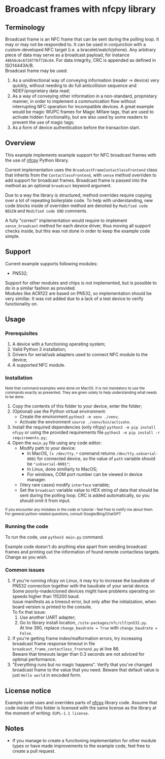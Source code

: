 # Broadcast frames with nfcpy library

## Terminology

Broadcast frame is an NFC frame that can be sent during the polling loop. It may or may not be responded to. It can be used in conjunction with a custom-developed NFC target (i.e. a bracelet/watch/phone). Any arbitrary piece of data may serve as a broadcast payload, for instance `48656c6c6f20776f726c64`. For data integrity, CRC is appended as defined in ISO14443A/B.  
Broadcast frame may be used:
1. As a unidirectional way of conveying information (reader -> device) very quickly, without needing to do full anticollision sequence and NDEF/proprietary data read;  
2. As a way of conveying other information in a non-standard, proprietary manner, in order to implement a communication flow without interrupting NFC operation for incompatible devices. A great example would be magic WUPC frames for Magic Mifare tags, that are used to activate hidden functionality, but are also used by some readers to prevent the use of magic tags;  
3. As a form of device authentication before the transaction start. 

## Overview

This example implements example support for NFC broadcast frames with the use of [nfcpy](https://nfcpy.readthedocs.io) Python library.

Current implementation uses the `BroadcastFrameContactlessFrontend` class that inherits from the `ContactlessFrontend`, with `sense` method overriden to add support for broadcast frames. Broadcast frame is passed into the method as an optional `broadcast` keyword argument.

Due to a way the library is structured, method overrides require copying over a lot of repeating boilerplate code. To help with understanding, new code blocks inside of overriden method are denoted by `Modified code BEGIN` and `Modified code END` comments.

A fully "correct" implementation would require to implement `sense_broadcast` method for each device driver, thus moving all support checks inside, but this was not done in order to keep the example code simple.

## Support

Current example supports following modules:
- PN532;

Support for other modules and chips is not implemented, but is possible to do in a similar fashion as provided.  
Modules like ACR122 are based on PN532, so implementation should be very simillar. It was not added due to a lack of a test device to verify functionality on.


## Usage 

### Prerequisites

1. A device with a functioning operating system;
2. Valid Python 3 installation;
3. Drivers for serial/usb adapters used to connect NFC module to the device;
4. A supported NFC module.

### Installation

<sub> Note that command examples were done on MacOS. It is not mandatory to use the commands exactly as presented. They are given solely to help understanding what needs to be done.</sub>

1. Copy the contents of this folder to your device, enter the folder;
2. (Optional) use the Python virtual environment:
    - Create the environment `python3 -m venv ./venv`;
    - Activate the environment `source ./venv/bin/activate`.
3. Install the required dependencies (only nfcpy) `python3 -m pip install nfcpy` or using the provided requirements file `python3 -m pip install -r requirements.py`;
4. Open the `main.py` file using any code editor:
    - Modify path to your device:
        - In MacOS, `ls /dev/tty.*` command returns `/dev/tty.usbserial-0001` for connected device, so the value of `path` variable should be `"usbserial-0001"`;
        - In Linux, done simillarly to MacOS;
        - For windows, COM port number can be viewed in device manager.
    - (Very rare cases) modify `interface` variable;
    - Set the `broadcast` variable value to HEX string of data that should be sent during the polling loop. CRC is added automatically, so you should omit it from input.

<sub> If you encounter any mistakes in the code or tutorial - feel free to notify me about them.</sub>  
<sub> For general python-related questions, consult Google/Bing/ChatGPT </sub>


### Running the code

To run the code, use `python3 main.py` command.

Example code doesn't do anything else apart from sending broadcast frames and printing out the information of found remote contactless targets. Change as you wish.


### Common issues

1. If you're running nfcpy on Linux, it may try to increase the baudrate of PN532 connection together with the baudrate of your serial device. Some poorly-made/cloned devices might have problems operating on speeds higher than 115200 baud.  
   Issue manifests as a timeout error, but only after the initialzation, when board version is printed to the console.  
   To fix that issue:
   1. Use another UART adapter;
   2. Go to library install location, `/site-packages/nfc/clf/pn532.py`.  
      At line 390, replace `change_baudrate = True` with `change_baudrate = False`.
2. If you're getting frame index/malformation errors, try increasing broadcast frame response timeout in file `broadcast_frame_contactless_frontend.py` at line 86.  
   Beware that timeouts larger than 0.3 seconds are not adviced for optimal performance. 
3. "Everything runs but no magic happens". Verify that you've changed broadcast frame to the value that you need. Beware that default value is just `Hello world` in encoded form.

## License notice

Example code uses and overrides parts of [nfcpy](https://nfcpy.readthedocs.io) library code.
Assume that code inside of this folder is licensed with the same license as the library at the moment of writing: `EUPL-1.1 license`.

## Notes

- If you manage to create a functioning implementation for other module types or have made improvements to the example code, feel free to create a pull request.